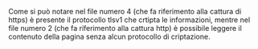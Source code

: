 Come si può notare nel file numero 4 (che fa riferimento alla cattura di https) è presente il protocollo tlsv1 che crtipta le informazioni, mentre nel file numero 2 (che fa riferimento alla cattura http) è possibile leggere il contenuto della pagina senza alcun protocollo di criptazione.
